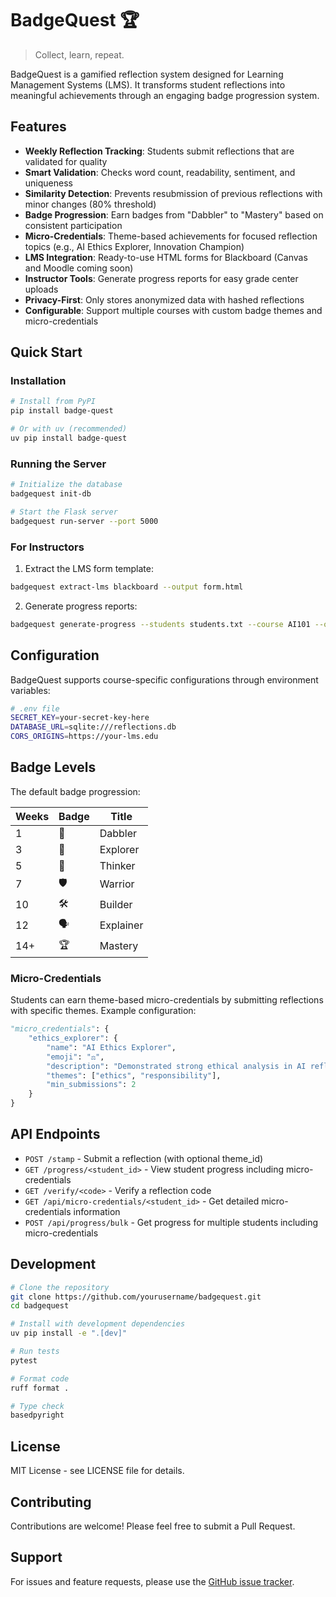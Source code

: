 # BadgeQuest 🏆

> Collect, learn, repeat.

BadgeQuest is a gamified reflection system designed for Learning Management Systems (LMS). It transforms student reflections into meaningful achievements through an engaging badge progression system.

## Features

- **Weekly Reflection Tracking**: Students submit reflections that are validated for quality
- **Smart Validation**: Checks word count, readability, sentiment, and uniqueness
- **Similarity Detection**: Prevents resubmission of previous reflections with minor changes (80% threshold)
- **Badge Progression**: Earn badges from "Dabbler" to "Mastery" based on consistent participation
- **Micro-Credentials**: Theme-based achievements for focused reflection topics (e.g., AI Ethics Explorer, Innovation Champion)
- **LMS Integration**: Ready-to-use HTML forms for Blackboard (Canvas and Moodle coming soon)
- **Instructor Tools**: Generate progress reports for easy grade center uploads
- **Privacy-First**: Only stores anonymized data with hashed reflections
- **Configurable**: Support multiple courses with custom badge themes and micro-credentials

## Quick Start

### Installation

```bash
# Install from PyPI
pip install badge-quest

# Or with uv (recommended)
uv pip install badge-quest
```

### Running the Server

```bash
# Initialize the database
badgequest init-db

# Start the Flask server
badgequest run-server --port 5000
```

### For Instructors

1. Extract the LMS form template:
```bash
badgequest extract-lms blackboard --output form.html
```

2. Generate progress reports:
```bash
badgequest generate-progress --students students.txt --course AI101 --output badges.csv
```

## Configuration

BadgeQuest supports course-specific configurations through environment variables:

```bash
# .env file
SECRET_KEY=your-secret-key-here
DATABASE_URL=sqlite:///reflections.db
CORS_ORIGINS=https://your-lms.edu
```

## Badge Levels

The default badge progression:

| Weeks | Badge | Title |
|-------|-------|-------|
| 1 | 🧪 | Dabbler |
| 3 | 🥾 | Explorer |
| 5 | 🧠 | Thinker |
| 7 | 🛡️ | Warrior |
| 10 | 🛠️ | Builder |
| 12 | 🗣️ | Explainer |
| 14+ | 🏆 | Mastery |

### Micro-Credentials

Students can earn theme-based micro-credentials by submitting reflections with specific themes. Example configuration:

```python
"micro_credentials": {
    "ethics_explorer": {
        "name": "AI Ethics Explorer",
        "emoji": "⚖️",
        "description": "Demonstrated strong ethical analysis in AI reflections",
        "themes": ["ethics", "responsibility"],
        "min_submissions": 2
    }
}
```

## API Endpoints

- `POST /stamp` - Submit a reflection (with optional theme_id)
- `GET /progress/<student_id>` - View student progress including micro-credentials
- `GET /verify/<code>` - Verify a reflection code
- `GET /api/micro-credentials/<student_id>` - Get detailed micro-credentials information
- `POST /api/progress/bulk` - Get progress for multiple students including micro-credentials

## Development

```bash
# Clone the repository
git clone https://github.com/yourusername/badgequest.git
cd badgequest

# Install with development dependencies
uv pip install -e ".[dev]"

# Run tests
pytest

# Format code
ruff format .

# Type check
basedpyright
```

## License

MIT License - see LICENSE file for details.

## Contributing

Contributions are welcome! Please feel free to submit a Pull Request.

## Support

For issues and feature requests, please use the [GitHub issue tracker](https://github.com/yourusername/badgequest/issues).